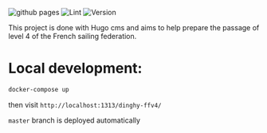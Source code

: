 ![github pages](https://github.com/armandfardeau/dinghy-ffv4/workflows/github%20pages/badge.svg)
![Lint](https://github.com/armandfardeau/dinghy-ffv4/workflows/Lint/badge.svg?branch=master)
![Version](https://img.shields.io/github/v/tag/armandfardeau/dinghy-ffv4?color=32c753&label=Version&logo=Version&logoColor=2b3236&sort=semver)

This project is done with Hugo cms and aims to help prepare the passage of level 4 of the French sailing federation.

# Local development:
```bash
docker-compose up
```
then visit `http://localhost:1313/dinghy-ffv4/`

`master` branch is deployed automatically
